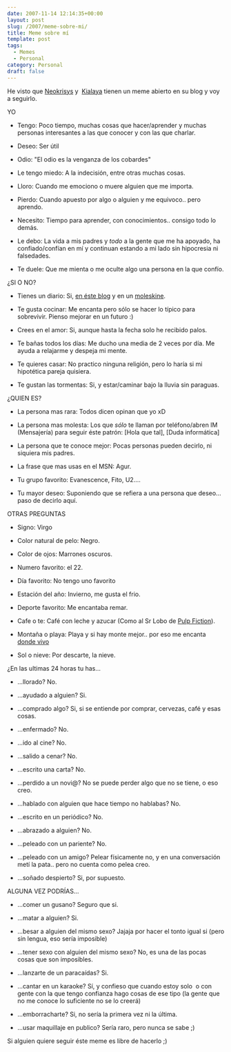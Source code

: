 ```yaml
---
date: 2007-11-14 12:14:35+00:00
layout: post
slug: /2007/meme-sobre-mi/
title: Meme sobre mí
template: post
tags:
  - Memes
  - Personal
category: Personal
draft: false
---
```


He visto que [Neokrisys](http://neokrisys.com/2007/11/14/cosas-sobre-mi/) y  [Kialaya](http://kialaya.blogspot.com/2007/11/meme-interrogatorio-de-tercer-grado.html) tienen un meme abierto en su blog y voy a seguirlo.

YO



	
  * Tengo: Poco tiempo, muchas cosas que hacer/aprender y muchas personas interesantes a las que conocer y con las que charlar.

	
  * Deseo: Ser útil

	
  * Odio: "El odio es la venganza de los cobardes"

	
  * Le tengo miedo: A la indecisión, entre otras muchas cosas.

	
  * Lloro: Cuando me emociono o muere alguien que me importa.

	
  * Pierdo: Cuando apuesto por algo o alguien y me equivoco.. pero aprendo.

	
  * Necesito: Tiempo para aprender, con conocimientos.. consigo todo lo demás.

	
  * Le debo: La vida a mis padres y _todo_ a la gente que me ha apoyado, ha confiado/confían en mí y continuan estando a mi lado sin hipocresia ni falsedades.

	
  * Te duele: Que me mienta o me oculte algo una persona en la que confío.


¿SI O NO?



	
  * Tienes un diario: Si, [en éste blog](/category/personal/diario/) y en un [moleskine](http://es.wikipedia.org/wiki/Moleskine).

	
  * Te gusta cocinar: Me encanta pero sólo se hacer lo típico para sobrevivir. Pienso mejorar en un futuro :)

	
  * Crees en el amor: Si, aunque hasta la fecha solo he recibido palos.

	
  * Te bañas todos los días: Me ducho una media de 2 veces por día. Me ayuda a relajarme y despeja mi mente.

	
  * Te quieres casar: No practico ninguna religión, pero lo haría si mi hipotética pareja quisiera.

	
  * Te gustan las tormentas: Si, y estar/caminar bajo la lluvia sin paraguas.


¿QUIEN ES?



	
  * La persona mas rara: Todos dicen opinan que yo xD

	
  * La persona mas molesta: Los que _sólo_ te llaman por teléfono/abren IM (Mensajería) para seguir éste patrón: [Hola que tal], [Duda informática]

	
  * La persona que te conoce mejor: Pocas personas pueden decirlo, ni siquiera mis padres.

	
  * La frase que mas usas en el MSN: Agur.

	
  * Tu grupo favorito: Evanescence, Fito, U2....

	
  * Tu mayor deseo: Suponiendo que se refiera a una persona que deseo... paso de decirlo aquí.


OTRAS PREGUNTAS



	
  * Signo: Virgo

	
  * Color natural de pelo: Negro.

	
  * Color de ojos: Marrones oscuros.

	
  * Numero favorito: el 22.

	
  * Día favorito: No tengo uno favorito

	
  * Estación del año: Invierno, me gusta el frio.

	
  * Deporte favorito: Me encantaba remar.

	
  * Cafe o te: Café con leche y azucar (Como al Sr Lobo de [Pulp Fiction](http://es.wikipedia.org/wiki/Pulp_Fiction)).

	
  * Montaña o playa: Playa y si hay monte mejor.. por eso me encanta [donde vivo](http://www.destinospaisvasco.com/naturaleza.php)

	
  * Sol o nieve: Por descarte, la nieve.


¿En las ultimas 24 horas tu has…



	
  * …llorado? No.

	
  * …ayudado a alguien? Si.

	
  * …comprado algo? Si, si se entiende por comprar, cervezas, café y esas cosas.

	
  * …enfermado? No.

	
  * …ido al cine? No.

	
  * …salido a cenar? No.

	
  * …escrito una carta? No.

	
  * …perdido a un novi@? No se puede perder algo que no se tiene, o eso creo.

	
  * …hablado con alguien que hace tiempo no hablabas? No.

	
  * …escrito en un periódico? No.

	
  * …abrazado a alguien? No.

	
  * …peleado con un pariente? No.

	
  * …peleado con un amigo? Pelear físicamente no, y en una conversación metí la pata.. pero no cuenta como pelea creo.

	
  * …soñado despierto? Si, por supuesto.


ALGUNA VEZ PODRÍAS…



	
  * …comer un gusano? Seguro que si.

	
  * …matar a alguien? Si.

	
  * …besar a alguien del mismo sexo? Jajaja por hacer el tonto igual si (pero sin lengua, eso sería imposible)

	
  * …tener sexo con alguien del mismo sexo? No, es una de las pocas cosas que son imposibles.

	
  * …lanzarte de un paracaídas? Si.

	
  * …cantar en un karaoke? Sí, y confieso que cuando estoy solo  o con gente con la que tengo confianza hago cosas de ese tipo (la gente que no me conoce lo suficiente no se lo creerá)

	
  * …emborracharte? Si, no sería la primera vez ni la última.

	
  * …usar maquillaje en publico? Sería raro, pero nunca se sabe ;)


Si alguien quiere seguir éste meme es libre de hacerlo ;)
